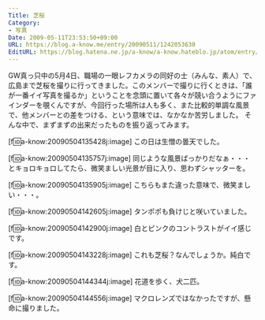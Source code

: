 ```yaml
---
Title: 芝桜
Category:
- 写真
Date: 2009-05-11T23:53:50+09:00
URL: https://blog.a-know.me/entry/20090511/1242053630
EditURL: https://blog.hatena.ne.jp/a-know/a-know.hateblo.jp/atom/entry/12921228815727980084
---
```


GW真っ只中の5月4日、職場の一眼レフカメラの同好の士（みんな、素人）で、広島まで芝桜を撮りに行ってきました。このメンバーで撮りに行くときは、「誰が一番イイ写真を撮るか」ということを念頭に置いて各々が競い合うようにファインダーを覗くんですが、今回行った場所は人も多く、また比較的単調な風景で、他メンバーとの差をつける、という意味では、なかなか苦労しました。
そんな中で、まずまずの出来だったものを振り返ってみます。

[f:id:a-know:20090504135428j:image]
この日は生憎の曇天でした。


[f:id:a-know:20090504135757j:image]
同じような風景ばっかりだなぁ・・・とキョロキョロしてたら、微笑ましい光景が目に入り、思わずシャッターを。


[f:id:a-know:20090504135905j:image]
こちらもまた違った意味で、微笑ましい・・・。


[f:id:a-know:20090504142605j:image]
タンポポも負けじと咲いていました。


[f:id:a-know:20090504142900j:image]
白とピンクのコントラストがイイ感じです。


[f:id:a-know:20090504143228j:image]
これも芝桜？なんでしょうか。純白です。


[f:id:a-know:20090504144344j:image]
花道を歩く、犬二匹。


[f:id:a-know:20090504144556j:image]
マクロレンズではなかったですが、懸命に撮りました。


<script src="https://moshi-moshi.moshimo.works/moshimoshi/a_know_blog/20090511-1242053630?title=%E8%8A%9D%E6%A1%9C"></script>
